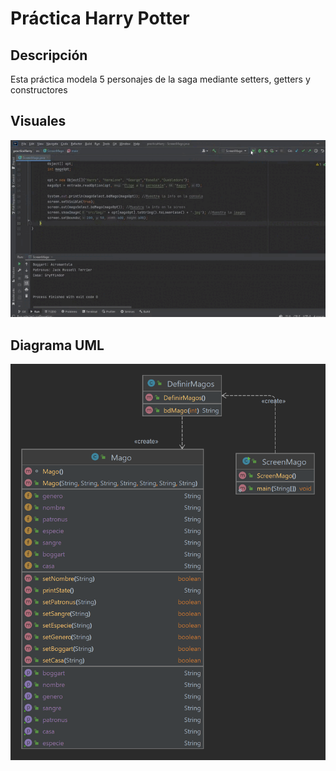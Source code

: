 # Práctica Harry Potter
## Descripción
Esta práctica modela 5 personajes de la saga mediante setters, getters y constructores

## Visuales
<div>
  <img alt="Practica Harry" src="./src/img/harry.gif" width="600" />
</div>

## Diagrama UML
<div>
  <img alt="UML" src="./src/img/uml.png"/>
</div>
